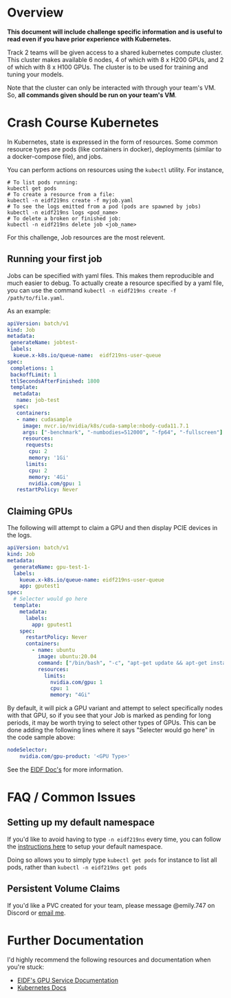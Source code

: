 # Overview

**This document will include challenge specific information and is useful to read even if you have prior experience with Kubernetes.**

Track 2 teams will be given access to a shared kubernetes compute cluster. This cluster makes available 6 nodes, 4 of which with 8 x H200 GPUs, and 2 of which with 8 x H100 GPUs. The cluster is to be used for training and tuning your models. 

Note that the cluster can only be interacted with through your team's VM. So, **all commands given should be run on your team's VM**. 

# Crash Course Kubernetes

In Kubernetes, state is expressed in the form of resources. Some common resource types are pods (like containers in docker), deployments (similar to a docker-compose file), and jobs. 

You can perform actions on resources using the `kubectl` utility. For instance,
```
# To list pods running:
kubectl get pods
# To create a resource from a file:
kubectl -n eidf219ns create -f myjob.yaml
# To see the logs emitted from a pod (pods are spawned by jobs)
kubectl -n eidf219ns logs <pod_name>
# To delete a broken or finished job:
kubectl -n eidf219ns delete job <job_name>
```

For this challenge, Job resources are the most relevent.

## Running your first job

Jobs can be specified with yaml files. This makes them reproducible and much easier to debug. To actually create a resource specified by a yaml file, you can use the command `kubectl -n eidf219ns create -f /path/to/file.yaml`. 

As an example:
```yaml
apiVersion: batch/v1
kind: Job
metadata:
 generateName: jobtest-
 labels:
  kueue.x-k8s.io/queue-name:  eidf219ns-user-queue
spec:
 completions: 1
 backoffLimit: 1
 ttlSecondsAfterFinished: 1800
 template:
  metadata:
   name: job-test
  spec:
   containers:
   - name: cudasample
     image: nvcr.io/nvidia/k8s/cuda-sample:nbody-cuda11.7.1
     args: ["-benchmark", "-numbodies=512000", "-fp64", "-fullscreen"]
     resources:
      requests:
       cpu: 2
       memory: '1Gi'
      limits:
       cpu: 2
       memory: '4Gi'
       nvidia.com/gpu: 1
   restartPolicy: Never
```

## Claiming GPUs 

The following will attempt to claim a GPU and then display PCIE devices in the logs.
```yaml
apiVersion: batch/v1
kind: Job
metadata:
  generateName: gpu-test-1-
  labels:
    kueue.x-k8s.io/queue-name: eidf219ns-user-queue
    app: gputest1
spec:
  # Selecter would go here
  template:  
    metadata:
      labels:
        app: gputest1
    spec:
      restartPolicy: Never
      containers:
        - name: ubuntu
          image: ubuntu:20.04
          command: ["/bin/bash", "-c", "apt-get update && apt-get install lshw -y && lshw -C display"]
          resources:
            limits:
              nvidia.com/gpu: 1
              cpu: 1
              memory: "4Gi"
```

By default, it will pick a GPU variant and attempt to select specifically nodes with that GPU, so if you see that your Job is marked as pending for long periods, it may be worth trying to select other types of GPUs. This can be done adding the following lines where it says "Selecter would go here" in the code sample above:
```yaml
nodeSelector:
    nvidia.com/gpu-product: '<GPU Type>'
```
See the [EIDF Doc's](https://docs.eidf.ac.uk/services/gpuservice/training/L1_getting_started/#specifying-gpu-requirements) for more information.

# FAQ / Common Issues

## Setting up my default namespace

If you'd like to avoid having to type `-n eidf219ns` every time, you can follow the [instructions here](https://docs.eidf.ac.uk/services/gpuservice/training/L1_getting_started/#change-the-default-kubectl-namespace-in-the-project-kubeconfig-file) to setup your default namespace.

Doing so allows you to simply type `kubectl get pods` for instance to list all pods, rather than `kubectl -n eidf219ns get pods`

## Persistent Volume Claims

If you'd like a PVC created for your team, please message @emily.747 on Discord or [email me](mailto:techsec@comp-soc.com).

# Further Documentation

I'd highly recommend the following resources and documentation when you're stuck:
- [EIDF's GPU Service Documentation](https://docs.eidf.ac.uk/services/gpuservice/)
- [Kubernetes Docs](https://kubernetes.io/docs/home/)

